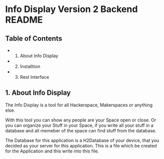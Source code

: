 # Info Display Version 2 Backend README

## Table of Contents

* 1. About Info Display
* 2. Installtion
* 3. Rest Interface

## 1. About Info Display

The Info Display is a tool for all Hackerspace, Makerspaces or anything else.

With this tool you can show any people are your Space open or close. Or you can organize your Stuff in your Space, if you write all your stuff in a 
database and all memeber of the space can find stuff from the database. 

The Database for this application is a H2Database of your device, that you decided as your server for this application. This is a file which be created for the Application and this write into this file.

 
